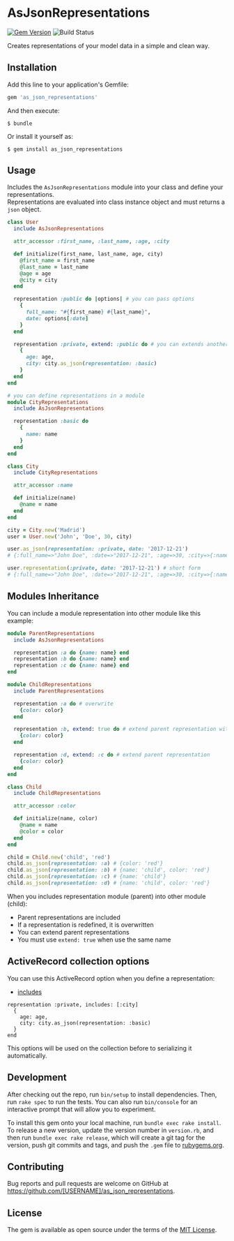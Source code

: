 # AsJsonRepresentations
[![Gem Version](https://badge.fury.io/rb/as_json_representations.svg)](https://badge.fury.io/rb/as_json_representations)
![Build Status](https://travis-ci.org/rjurado01/as_json_representations.svg?branch=master)

Creates representations of your model data in a simple and clean way.

## Installation

Add this line to your application's Gemfile:

```ruby
gem 'as_json_representations'
```

And then execute:

    $ bundle

Or install it yourself as:

    $ gem install as_json_representations

## Usage

Includes the `AsJsonRepresentations` module into your class and define your representations.  
Representations are evaluated into class instance object and must returns a `json` object.

```ruby
class User
  include AsJsonRepresentations

  attr_accessor :first_name, :last_name, :age, :city

  def initialize(first_name, last_name, age, city)
    @first_name = first_name
    @last_name = last_name
    @age = age
    @city = city
  end

  representation :public do |options| # you can pass options
    {
      full_name: "#{first_name} #{last_name}",
      date: options[:date]
    }
  end

  representation :private, extend: :public do # you can extends another representations
    {
      age: age,
      city: city.as_json(representation: :basic)
    }
  end
end

# you can define representations in a module
module CityRepresentations
  include AsJsonRepresentations

  representation :basic do
    {
      name: name
    }
  end
end

class City
  include CityRepresentations

  attr_accessor :name

  def initialize(name)
    @name = name
  end
end

city = City.new('Madrid')
user = User.new('John', 'Doe', 30, city)

user.as_json(representation: :private, date: '2017-12-21')
# {:full_name=>"John Doe", :date=>"2017-12-21", :age=>30, :city=>{:name=>"Madrid"}}

user.representation(:private, date: '2017-12-21') # short form
# {:full_name=>"John Doe", :date=>"2017-12-21", :age=>30, :city=>{:name=>"Madrid"}}
```

## Modules Inheritance

You can include a module representation into other module like this example:

```ruby
module ParentRepresentations
  include AsJsonRepresentations

  representation :a do {name: name} end
  representation :b do {name: name} end
  representation :c do {name: name} end
end

module ChildRepresentations
  include ParentRepresentations

  representation :a do # overwrite
    {color: color}
  end

  representation :b, extend: true do # extend parent representation with same name
    {color: color}
  end

  representation :d, extend: :c do # extend parent representation
    {color: color}
  end
end

class Child
  include ChildRepresentations

  attr_accessor :color

  def initialize(name, color)
    @name = name
    @color = color
  end
end

child = Child.new('child', 'red')
child.as_json(representation: :a) # {color: 'red'}
child.as_json(representation: :b) # {name: 'child', color: 'red'}
child.as_json(representation: :c) # {name: 'child'}
child.as_json(representation: :d) # {name: 'child', color: 'red'}
```

When you includes representation module (parent) into other module (child):

* Parent representations are included
* If a representation is redefined, it is overwritten
* You can extend parent representations
* You must use `extend: true` when use the same name

## ActiveRecord collection options

You can use this ActiveRecord option when you define a representation:

* [includes](https://apidock.com/rails/ActiveRecord/QueryMethods/includes)

```
representation :private, includes: [:city]
  {
    age: age,
    city: city.as_json(representation: :basic)
  }
end
```

This options will be used on the collection before to serializing it automatically.

## Development

After checking out the repo, run `bin/setup` to install dependencies. Then, run `rake spec` to run the tests. You can also run `bin/console` for an interactive prompt that will allow you to experiment.

To install this gem onto your local machine, run `bundle exec rake install`. To release a new version, update the version number in `version.rb`, and then run `bundle exec rake release`, which will create a git tag for the version, push git commits and tags, and push the `.gem` file to [rubygems.org](https://rubygems.org).

## Contributing

Bug reports and pull requests are welcome on GitHub at https://github.com/[USERNAME]/as_json_representations.

## License

The gem is available as open source under the terms of the [MIT License](https://opensource.org/licenses/MIT).
